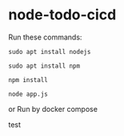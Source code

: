# node-todo-cicd #

Run these commands:


`sudo apt install nodejs`


`sudo apt install npm`


`npm install`

`node app.js`

or Run by docker compose

test

